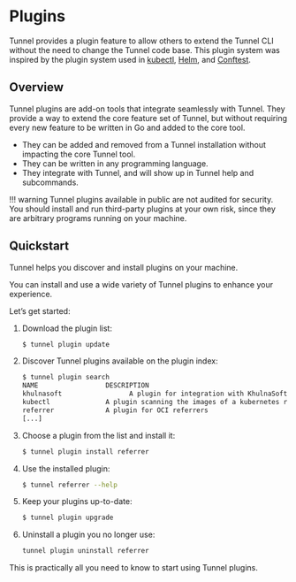 # Plugins

Tunnel provides a plugin feature to allow others to extend the Tunnel CLI without the need to change the Tunnel code base.
This plugin system was inspired by the plugin system used in [kubectl][kubectl], [Helm][helm], and [Conftest][conftest].

## Overview

Tunnel plugins are add-on tools that integrate seamlessly with Tunnel.
They provide a way to extend the core feature set of Tunnel, but without requiring every new feature to be written in Go and added to the core tool.

- They can be added and removed from a Tunnel installation without impacting the core Tunnel tool.
- They can be written in any programming language.
- They integrate with Tunnel, and will show up in Tunnel help and subcommands.

!!! warning
Tunnel plugins available in public are not audited for security.
You should install and run third-party plugins at your own risk, since they are arbitrary programs running on your machine.

## Quickstart

Tunnel helps you discover and install plugins on your machine.

You can install and use a wide variety of Tunnel plugins to enhance your experience.

Let’s get started:

1. Download the plugin list:

   ```bash
   $ tunnel plugin update
   ```

2. Discover Tunnel plugins available on the plugin index:

   ```bash
   $ tunnel plugin search
   NAME                 DESCRIPTION                                                  MAINTAINER           OUTPUT
   khulnasoft                 A plugin for integration with KhulnaSoft Security SaaS platform    khulnasoft
   kubectl              A plugin scanning the images of a kubernetes resource        khulnasoft
   referrer             A plugin for OCI referrers                                   khulnasoft           ✓
   [...]
   ```

3. Choose a plugin from the list and install it:

   ```bash
   $ tunnel plugin install referrer
   ```

4. Use the installed plugin:

   ```bash
   $ tunnel referrer --help
   ```

5. Keep your plugins up-to-date:

   ```bash
   $ tunnel plugin upgrade
   ```

6. Uninstall a plugin you no longer use:

   ```bash
   tunnel plugin uninstall referrer
   ```

This is practically all you need to know to start using Tunnel plugins.

[kubectl]: https://kubernetes.io/docs/tasks/extend-kubectl/kubectl-plugins/
[helm]: https://helm.sh/docs/topics/plugins/
[conftest]: https://www.conftest.dev/plugins/
